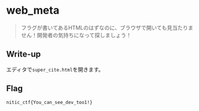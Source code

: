 # web_meta

> フラグが書いてあるHTMLのはずなのに、ブラウザで開いても見当たりません！開発者の気持ちになって探しましょう！

## Write-up

エディタで`super_cite.html`を開きます。

## Flag

`nitic_ctf{You_can_see_dev_too1!}`
